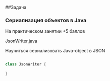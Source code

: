 ##Задача
### Сериализация объектов в Java

На практическом занятии +5 баллов

JsonWriter.java

Научиться сериализовать Java-object в JSON

```java

class JsonWriter {
    
}
```